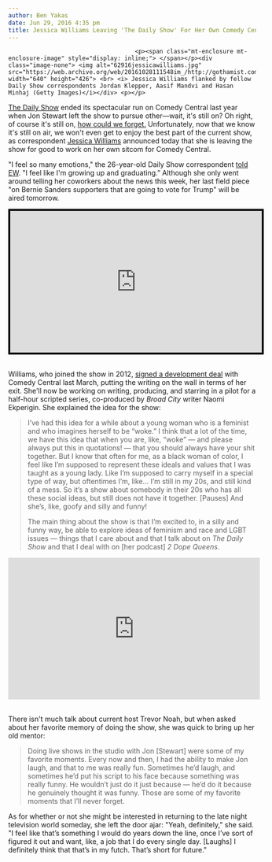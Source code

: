 ```yaml
---
author: Ben Yakas
date: Jun 29, 2016 4:35 pm
title: Jessica Williams Leaving 'The Daily Show' For Her Own Comedy Central Series
---
```


	
										<p><span class="mt-enclosure mt-enclosure-image" style="display: inline;"> </span></p><div class="image-none"> <img alt="62916jessicawilliams.jpg" src="https://web.archive.org/web/20161028111548im_/http://gothamist.com/attachments/byakas/62916jessicawilliams.jpg" width="640" height="426"> <br> <i> Jessica Williams flanked by fellow Daily Show correspondents Jordan Klepper, Aasif Mandvi and Hasan Minhaj (Getty Images)</i></div> <p></p>

<p><a href="https://web.archive.org/web/20161028111548/http://gothamist.com/tags/dailyshow">The Daily Show</a> ended its spectacular run on Comedy Central last year when Jon Stewart left the show to pursue other&#x2014;wait, it&apos;s still on? Oh right, of course it&apos;s still on, <a href="https://web.archive.org/web/20161028111548/http://variety.com/2016/voices/columns/comedy-central-daily-show-1201740385/">how could we forget.</a> Unfortunately, now that we know it&apos;s still on air, we won&apos;t even get to enjoy the best part of the current show, as correspondent <a href="https://web.archive.org/web/20161028111548/http://gothamist.com/tags/jessicawilliams">Jessica Williams</a> announced today that she is leaving the show for good to work on her own sitcom for Comedy Central.</p>

<p>&quot;I feel so many emotions,&quot; the 26-year-old Daily Show correspondent <a href="https://web.archive.org/web/20161028111548/http://www.ew.com/article/2016/06/29/jessica-williams-leaving-daily-show?xid=entertainment-weekly_socialflow_twitter">told EW</a>. &quot;I feel like I&apos;m growing up and graduating.&#x201D; Although she only went around telling her coworkers about the news this week, her last field piece &quot;on Bernie Sanders supporters that are going to vote for Trump&quot; will be aired tomorrow.</p>

<center><div style="background-color:#000000;width:520px;"><div style="padding:4px;"><iframe src="https://web.archive.org/web/20161028111548if_/http://media.mtvnservices.com/embed/mgid:arc:video:comedycentral.com:23d985cd-9fed-41b9-a95b-0f39e02c441e" width="512" height="288" frameborder="0" allowfullscreen="true"></iframe></div></div></center>

<p><br>
Williams, who joined the show in 2012, <a href="https://web.archive.org/web/20161028111548/http://variety.com/2016/tv/news/comedy-central-jessica-williams-jordan-klepper-daily-show-1201742710/">signed a development deal</a> with Comedy Central last March, putting the writing on the wall in terms of her exit. She&apos;ll now be working on writing, producing, and starring in a pilot for a half-hour scripted series, co-produced by <em>Broad City</em> writer Naomi Ekperigin. She explained the idea for the show:</p>

<blockquote>I&#x2019;ve had this idea for a while about a young woman who is a feminist and who imagines herself to be &#x201C;woke.&#x201D; I think that a lot of the time, we have this idea that when you are, like, &#x201C;woke&#x201D; &#x2014; and please always put this in quotations! &#x2014; that you should always have your shit together. But I know that often for me, as a black woman of color, I feel like I&#x2019;m supposed to represent these ideals and values that I was taught as a young lady. Like I&#x2019;m supposed to carry myself in a special type of way, but oftentimes I&#x2019;m, like&#x2026; I&#x2019;m still in my 20s, and still kind of a mess. So it&#x2019;s a show about somebody in their 20s who has all these social ideas, but still does not have it together. [Pauses] And she&#x2019;s, like, goofy and silly and funny!

<p>The main thing about the show is that I&#x2019;m excited to, in a silly and funny way, be able to explore ideas of feminism and race and LGBT issues &#x2014; things that I care about and that I talk about on <em>The Daily Show</em> and that I deal with on [her podcast] <em>2 Dope Queens</em>.</p></blockquote><p></p>

<center><iframe width="512" height="288" src="https://web.archive.org/web/20161028111548if_/http://www.hulu.com/embed.html?eid=9zv8brqifjraqyciyssfna" frameborder="0" scrolling="no" webkitallowfullscreen="" mozallowfullscreen="" allowfullscreen></iframe></center>

<p><br>
There isn&apos;t much talk about current host Trevor Noah, but when asked about her favorite memory of doing the show, she was quick to bring up her old mentor:</p>

<blockquote>Doing live shows in the studio with Jon [Stewart] were some of my favorite moments. Every now and then, I had the ability to make Jon laugh, and that to me was really fun. Sometimes he&#x2019;d laugh, and sometimes he&#x2019;d put his script to his face because something was really funny. He wouldn&#x2019;t just do it just because &#x2014; he&#x2019;d do it because he genuinely thought it was funny. Those are some of my favorite moments that I&#x2019;ll never forget.</blockquote>

<p>As for whether or not she might be interested in returning to the late night television world someday, she left the door ajar: &quot;Yeah, definitely,&quot; she said. &quot;I feel like that&#x2019;s something I would do years down the line, once I&#x2019;ve sort of figured it out and want, like, a job that I do every single day. [Laughs] I definitely think that that&#x2019;s in my futch. That&#x2019;s short for future.&quot;</p>					
										
									
				
